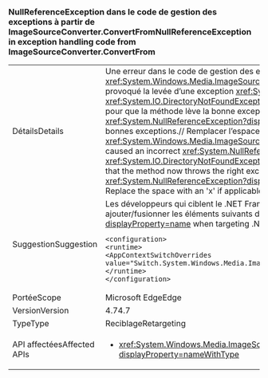### <a name="nullreferenceexception-in-exception-handling-code-from-imagesourceconverterconvertfrom"></a><span data-ttu-id="5fd1b-101">NullReferenceException dans le code de gestion des exceptions à partir de ImageSourceConverter.ConvertFrom</span><span class="sxs-lookup"><span data-stu-id="5fd1b-101">NullReferenceException in exception handling code from ImageSourceConverter.ConvertFrom</span></span>

|   |   |
|---|---|
|<span data-ttu-id="5fd1b-102">Détails</span><span class="sxs-lookup"><span data-stu-id="5fd1b-102">Details</span></span>|<span data-ttu-id="5fd1b-103">Une erreur dans le code de gestion des exceptions pour <xref:System.Windows.Media.ImageSourceConverter.ConvertFrom(System.ComponentModel.ITypeDescriptorContext,System.Globalization.CultureInfo,System.Object)> a provoqué la levée d’une exception <xref:System.NullReferenceException?displayProperty=name> incorrecte à la place de l’exception prévue (par exemple, <xref:System.IO.DirectoryNotFoundException?displayProperty=name>, <xref:System.IO.FileNotFoundException?displayProperty=name>). Ce changement résout cette erreur pour que la méthode lève la bonne exception. Par défaut, toutes les applications qui ciblent le .NET Framework 4.6.2 et antérieur continuent à lever l’exception <xref:System.NullReferenceException?displayProperty=name> à des fins de compatibilité. Les développeurs ciblant le .NET Framework 4.7 et ultérieur doivent voir les bonnes exceptions.// Remplacer l’espace par un « x » le cas échéant</span><span class="sxs-lookup"><span data-stu-id="5fd1b-103">An error in the exception handling code for <xref:System.Windows.Media.ImageSourceConverter.ConvertFrom(System.ComponentModel.ITypeDescriptorContext,System.Globalization.CultureInfo,System.Object)> caused an incorrect <xref:System.NullReferenceException?displayProperty=name> to be thrown instead of the intended exception (e.g. <xref:System.IO.DirectoryNotFoundException?displayProperty=name>, <xref:System.IO.FileNotFoundException?displayProperty=name>), this change corrects that error so that the method now throws the right exception.By default all applications targeting .NET Framework 4.6.2 and below will continue to throw <xref:System.NullReferenceException?displayProperty=name> for compatibility, developers targeting .NET Framework 4.7 and above should see the right exceptions.// Replace the space with an 'x' if applicable</span></span>|
|<span data-ttu-id="5fd1b-104">Suggestion</span><span class="sxs-lookup"><span data-stu-id="5fd1b-104">Suggestion</span></span>|<span data-ttu-id="5fd1b-105">Les développeurs qui ciblent le .NET Framework 4.7 et qui préfèrent obtenir l’exception <xref:System.NullReferenceException?displayProperty=name> peuvent ajouter/fusionner les éléments suivants dans le fichier App.config de leur application :</span><span class="sxs-lookup"><span data-stu-id="5fd1b-105">Developers who wish to revert to getting <xref:System.NullReferenceException?displayProperty=name> when targeting .NET Framework 4.7 can add/merge the following to their application's App.config file:</span></span><pre><code class="language-xml">&lt;configuration&gt;&#13;&#10;&lt;runtime&gt;&#13;&#10;&lt;AppContextSwitchOverrides value=&quot;Switch.System.Windows.Media.ImageSourceConverter.OverrideExceptionWithNullReferenceException=true&quot;/&gt;&#13;&#10;&lt;/runtime&gt;&#13;&#10;&lt;/configuration&gt;&#13;&#10;</code></pre>|
|<span data-ttu-id="5fd1b-106">Portée</span><span class="sxs-lookup"><span data-stu-id="5fd1b-106">Scope</span></span>|<span data-ttu-id="5fd1b-107">Microsoft Edge</span><span class="sxs-lookup"><span data-stu-id="5fd1b-107">Edge</span></span>|
|<span data-ttu-id="5fd1b-108">Version</span><span class="sxs-lookup"><span data-stu-id="5fd1b-108">Version</span></span>|<span data-ttu-id="5fd1b-109">4.7</span><span class="sxs-lookup"><span data-stu-id="5fd1b-109">4.7</span></span>|
|<span data-ttu-id="5fd1b-110">Type</span><span class="sxs-lookup"><span data-stu-id="5fd1b-110">Type</span></span>|<span data-ttu-id="5fd1b-111">Reciblage</span><span class="sxs-lookup"><span data-stu-id="5fd1b-111">Retargeting</span></span>|
|<span data-ttu-id="5fd1b-112">API affectées</span><span class="sxs-lookup"><span data-stu-id="5fd1b-112">Affected APIs</span></span>|<ul><li><xref:System.Windows.Media.ImageSourceConverter.ConvertFrom(System.ComponentModel.ITypeDescriptorContext,System.Globalization.CultureInfo,System.Object)?displayProperty=nameWithType></li></ul>|

